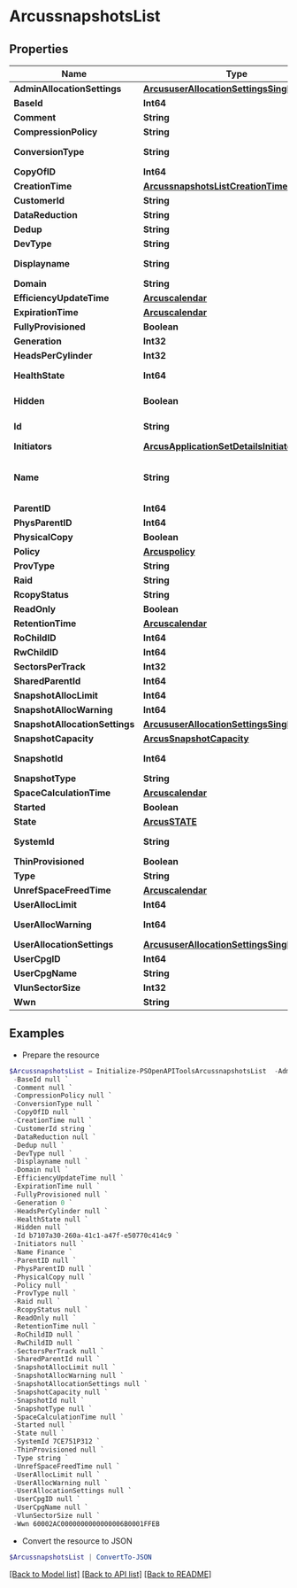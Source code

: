 # ArcussnapshotsList
## Properties

Name | Type | Description | Notes
------------ | ------------- | ------------- | -------------
**AdminAllocationSettings** | [**ArcususerAllocationSettingsSingle**](ArcususerAllocationSettingsSingle.md) |  | [optional] 
**BaseId** | **Int64** | snapshot Tdvv Size | [optional] 
**Comment** | **String** | Comments | [optional] 
**CompressionPolicy** | **String** | compression policy | [optional] 
**ConversionType** | **String** | Conversion Type of Volume | [optional] 
**CopyOfID** | **Int64** | Copy of ID | [optional] 
**CreationTime** | [**ArcussnapshotsListCreationTime**](ArcussnapshotsListCreationTime.md) |  | [optional] 
**CustomerId** | **String** | customerId | [optional] 
**DataReduction** | **String** | Data Reduction type | [optional] 
**Dedup** | **String** |  | [optional] 
**DevType** | **String** | Device Type | [optional] 
**Displayname** | **String** | Display name of the volume | [optional] 
**Domain** | **String** | Domain of the volume | [optional] 
**EfficiencyUpdateTime** | [**Arcuscalendar**](Arcuscalendar.md) |  | [optional] 
**ExpirationTime** | [**Arcuscalendar**](Arcuscalendar.md) |  | [optional] 
**FullyProvisioned** | **Boolean** |  | [optional] 
**Generation** | **Int32** | generation | [optional] 
**HeadsPerCylinder** | **Int32** | Heads per Cylinder | [optional] 
**HealthState** | **Int64** | Health status of the Volume. | [optional] 
**Hidden** | **Boolean** | Flag to know if the Volume is hidden or not | [optional] 
**Id** | **String** | UID of the snapshot. &#x60;Filter&#x60; | [optional] 
**Initiators** | [**ArcusApplicationSetDetailsInitiatorsInner[]**](ArcusApplicationSetDetailsInitiatorsInner.md) | Initiator details | [optional] 
**Name** | **String** | A user friendly name to identify the storage system volume (resourceName). | [optional] 
**ParentID** | **Int64** | Parent Id | [optional] 
**PhysParentID** | **Int64** | physical Parent Id | [optional] 
**PhysicalCopy** | **Boolean** |  | [optional] 
**Policy** | [**Arcuspolicy**](Arcuspolicy.md) |  | [optional] 
**ProvType** | **String** | Provisioning type | [optional] 
**Raid** | **String** | Raid | [optional] 
**RcopyStatus** | **String** | RemoteCopy Status | [optional] 
**ReadOnly** | **Boolean** |  | [optional] 
**RetentionTime** | [**Arcuscalendar**](Arcuscalendar.md) |  | [optional] 
**RoChildID** | **Int64** | RO child id | [optional] 
**RwChildID** | **Int64** |  | [optional] 
**SectorsPerTrack** | **Int32** | Sector per Track | [optional] 
**SharedParentId** | **Int64** | Shared Parent Id | [optional] 
**SnapshotAllocLimit** | **Int64** | Snapshot alloc limit | [optional] 
**SnapshotAllocWarning** | **Int64** | Snapshot alloc Warning | [optional] 
**SnapshotAllocationSettings** | [**ArcususerAllocationSettingsSingle**](ArcususerAllocationSettingsSingle.md) |  | [optional] 
**SnapshotCapacity** | [**ArcusSnapshotCapacity**](ArcusSnapshotCapacity.md) |  | [optional] 
**SnapshotId** | **Int64** | Numeric ID of the resource | [optional] 
**SnapshotType** | **String** |  | [optional] 
**SpaceCalculationTime** | [**Arcuscalendar**](Arcuscalendar.md) |  | [optional] 
**Started** | **Boolean** |  | [optional] 
**State** | [**ArcusSTATE**](ArcusSTATE.md) |  | [optional] 
**SystemId** | **String** | SystemUid/serialNumber of the array. | [optional] 
**ThinProvisioned** | **Boolean** | Thin provisioning details | [optional] 
**Type** | **String** | type | [optional] 
**UnrefSpaceFreedTime** | [**Arcuscalendar**](Arcuscalendar.md) |  | [optional] 
**UserAllocLimit** | **Int64** | User alloc limit | [optional] 
**UserAllocWarning** | **Int64** | User alloc space limit warning | [optional] 
**UserAllocationSettings** | [**ArcususerAllocationSettingsSingle**](ArcususerAllocationSettingsSingle.md) |  | [optional] 
**UserCpgID** | **Int64** | User CPG Id | [optional] 
**UserCpgName** | **String** | User CPG Name | [optional] 
**VlunSectorSize** | **Int32** | VLUN sector size | [optional] 
**Wwn** | **String** | Volume wwn. | [optional] 

## Examples

- Prepare the resource
```powershell
$ArcussnapshotsList = Initialize-PSOpenAPIToolsArcussnapshotsList  -AdminAllocationSettings null `
 -BaseId null `
 -Comment null `
 -CompressionPolicy null `
 -ConversionType null `
 -CopyOfID null `
 -CreationTime null `
 -CustomerId string `
 -DataReduction null `
 -Dedup null `
 -DevType null `
 -Displayname null `
 -Domain null `
 -EfficiencyUpdateTime null `
 -ExpirationTime null `
 -FullyProvisioned null `
 -Generation 0 `
 -HeadsPerCylinder null `
 -HealthState null `
 -Hidden null `
 -Id b7107a30-260a-41c1-a47f-e50770c414c9 `
 -Initiators null `
 -Name Finance `
 -ParentID null `
 -PhysParentID null `
 -PhysicalCopy null `
 -Policy null `
 -ProvType null `
 -Raid null `
 -RcopyStatus null `
 -ReadOnly null `
 -RetentionTime null `
 -RoChildID null `
 -RwChildID null `
 -SectorsPerTrack null `
 -SharedParentId null `
 -SnapshotAllocLimit null `
 -SnapshotAllocWarning null `
 -SnapshotAllocationSettings null `
 -SnapshotCapacity null `
 -SnapshotId null `
 -SnapshotType null `
 -SpaceCalculationTime null `
 -Started null `
 -State null `
 -SystemId 7CE751P312 `
 -ThinProvisioned null `
 -Type string `
 -UnrefSpaceFreedTime null `
 -UserAllocLimit null `
 -UserAllocWarning null `
 -UserAllocationSettings null `
 -UserCpgID null `
 -UserCpgName null `
 -VlunSectorSize null `
 -Wwn 60002AC0000000000000006B0001FFEB
```

- Convert the resource to JSON
```powershell
$ArcussnapshotsList | ConvertTo-JSON
```

[[Back to Model list]](../README.md#documentation-for-models) [[Back to API list]](../README.md#documentation-for-api-endpoints) [[Back to README]](../README.md)

